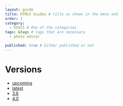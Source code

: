 ```yaml
---
layout: guide
title: HTML5 Guides # title as shown in the menu and 
order: 1
category: 
  - html5 # One of the categories
tags: &tags # tags that are necessary
  - photo editor 

published: true # Either published or not 
---
```


# Versions
- [upcoming](v4_0)
- [latest](v3_6)
- [3.6](v3_6)
- [4.0](v4_0)